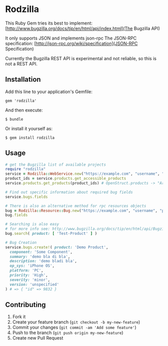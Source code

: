 # Rodzilla

This Ruby Gem tries its best to implement: [http://www.bugzilla.org/docs/tip/en/html/api/index.html](The Bugzilla API)

It only supports JSON and implements json-rpc
The JSON-RPC specification: [http://json-rpc.org/wiki/specification](JSON-RPC Specification)

Currently the Bugzilla REST API is experimental and not reliable, so this is not a REST API.

## Installation

Add this line to your application's Gemfile:

    gem 'rodzilla'

And then execute:

    $ bundle

Or install it yourself as:

    $ gem install rodzilla

## Usage

````ruby
# get the Bugzilla list of available projects
require "rodzilla"
service = Rodzilla::WebService.new("https://example.com", "username", "password")
product_ids = service.products.get_accessible_products
service.products.get_products(product_ids) # OpenStruct.products -> "Array of all products with names and extra info"

# Find out specific information about required bug fields
service.bugs.fields

# There is also an alternative method for rpc resources objects
bug = Rodzilla::Resource::Bug.new("https://example.com", "username", "password", :json )
bug.fields

# Searching is also easy
# for more info see: http://www.bugzilla.org/docs/tip/en/html/api/Bugzilla/WebService/Bug.html#search
bug.search( product: [ 'Test-Product' ] )

# Bug Creation
service.bugs.create!( product: 'Demo Product', 
  component: 'Some Component',
  summary: 'demo bla di bla',
  description: 'demo bladi bla',
  op_sys: 'iPhone OS',
  platform: 'PC',
  priority: 'High',
  severity: 'minor',
  version: 'unspecified'
) # => { "id" => 9832 }
````

## Contributing

1. Fork it
2. Create your feature branch (`git checkout -b my-new-feature`)
3. Commit your changes (`git commit -am 'Add some feature'`)
4. Push to the branch (`git push origin my-new-feature`)
5. Create new Pull Request

